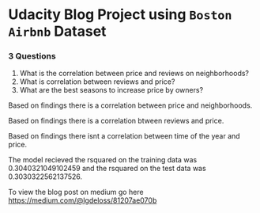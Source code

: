 # Udacity Blog Project using `Boston Airbnb` Dataset

### 3 Questions
1. What is the correlation between price and reviews on neighborhoods?
2. What is correlation between reviews and price?
3. What are the best seasons to increase price by owners?

Based on findings there is a correlation between price and neighborhoods.

Based on findings there is a correlation btween reviews and price.

Based on findings there isnt a correlation between time of the year and price.

The model recieved the rsquared on the training data was 0.3040321049102459 and the rsquared on the test data was 0.3030322562137526.

To view the blog post on medium go here https://medium.com/@lgdeloss/81207ae070b
